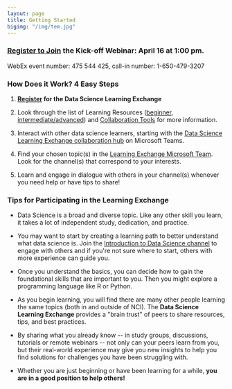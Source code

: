 ```yaml
---
layout: page
title: Getting Started
bigimg: "/img/tem.jpg"
---
```



### [Register to Join](https://cbiit.webex.com/cbiit/onstage/g.php?MTID=e904e9ab1f48d236077710fe98c78bd8d) the Kick-off Webinar: April 16 at 1:00 pm.

WebEx event number: 475 544 425, call-in number: 1-650-479-3207

### How Does it Work? 4 Easy Steps

1. **[Register](http://bit.ly/NCI_datascience_peer2peer) for the Data Science Learning Exchange**

2. Look through the list of Learning Resources ([beginner](../beginner-resources), [intermediate/advanced](../intadv-resources)) and [Collaboration Tools](https://cbiit.github.io/p2p-datasci/collabtools/) for more information.

3. Interact with other data science learners, starting with the [Data Science Learning Exchange collaboration hub](https://teams.microsoft.com/l/team/19%3a82c18d91721048e7a69516e155ac554a%40thread.skype/conversations?groupId=ac0387a5-f532-4379-a234-73eca4399e11&tenantId=14b77578-9773-42d5-8507-251ca2dc2b06) on Microsoft Teams.

4. Find your chosen topic(s) in the [Learning Exchange Microsoft Team](https://bit.ly/2V1k9tj). Look for the channel(s) that correspond to your interests.

5. Learn and engage in dialogue with others in your channel(s) whenever you need help or have tips to share!

### Tips for Participating in the Learning Exchange

* Data Science is a broad and diverse topic. Like any other skill you learn, it takes a lot of independent study, dedication, and practice.

* You may want to start by creating a learning path to better understand what data science is. Join the [Introduction to Data Science channel](https://teams.microsoft.com/l/channel/19%3a39940aff110c4e1589498daa01d88c07%40thread.skype/Intro%2520to%2520Data%2520Science?groupId=ac0387a5-f532-4379-a234-73eca4399e11&tenantId=14b77578-9773-42d5-8507-251ca2dc2b06) to engage with others and if you're not sure where to start, others with more experience can guide you.

* Once you understand the basics, you can decide how to gain the foundational skills that are important to you. Then you might explore a programming language like R or Python.

* As you begin learning, you will find there are many other people learning the same topics (both in and outside of NCI). The **Data Science Learning Exchange** provides a "brain trust" of peers to share resources, tips, and best practices.

* By sharing what you already know -- in study groups, discussions, tutorials or remote webinars -- not only can your peers learn from you, but their real-world experience may give you new insights to help you find solutions for challenges you have been struggling with.

* Whether you are just beginning or have been learning for a while, **you are in a good position to help others!**
